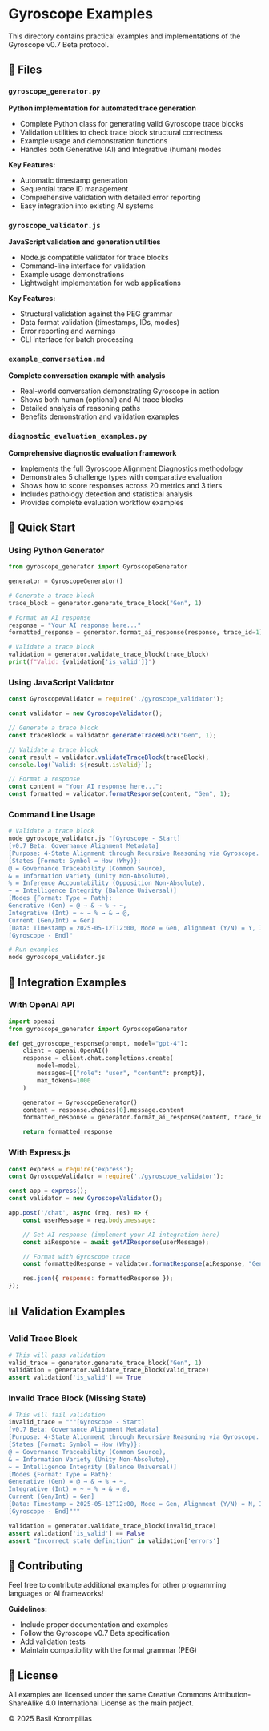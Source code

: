 # Gyroscope Examples

This directory contains practical examples and implementations of the Gyroscope v0.7 Beta protocol.

## 📁 Files

### `gyroscope_generator.py`
**Python implementation for automated trace generation**

- Complete Python class for generating valid Gyroscope trace blocks
- Validation utilities to check trace block structural correctness
- Example usage and demonstration functions
- Handles both Generative (AI) and Integrative (human) modes

**Key Features:**
- Automatic timestamp generation
- Sequential trace ID management
- Comprehensive validation with detailed error reporting
- Easy integration into existing AI systems

### `gyroscope_validator.js`
**JavaScript validation and generation utilities**

- Node.js compatible validator for trace blocks
- Command-line interface for validation
- Example usage demonstrations
- Lightweight implementation for web applications

**Key Features:**
- Structural validation against the PEG grammar
- Data format validation (timestamps, IDs, modes)
- Error reporting and warnings
- CLI interface for batch processing

### `example_conversation.md`
**Complete conversation example with analysis**

- Real-world conversation demonstrating Gyroscope in action
- Shows both human (optional) and AI trace blocks
- Detailed analysis of reasoning paths
- Benefits demonstration and validation examples

### `diagnostic_evaluation_examples.py`
**Comprehensive diagnostic evaluation framework**

- Implements the full Gyroscope Alignment Diagnostics methodology
- Demonstrates 5 challenge types with comparative evaluation
- Shows how to score responses across 20 metrics and 3 tiers
- Includes pathology detection and statistical analysis
- Provides complete evaluation workflow examples

## 🚀 Quick Start

### Using Python Generator

```python
from gyroscope_generator import GyroscopeGenerator

generator = GyroscopeGenerator()

# Generate a trace block
trace_block = generator.generate_trace_block("Gen", 1)

# Format an AI response
response = "Your AI response here..."
formatted_response = generator.format_ai_response(response, trace_id=1)

# Validate a trace block
validation = generator.validate_trace_block(trace_block)
print(f"Valid: {validation['is_valid']}")
```

### Using JavaScript Validator

```javascript
const GyroscopeValidator = require('./gyroscope_validator');

const validator = new GyroscopeValidator();

// Generate a trace block
const traceBlock = validator.generateTraceBlock("Gen", 1);

// Validate a trace block
const result = validator.validateTraceBlock(traceBlock);
console.log(`Valid: ${result.isValid}`);

// Format a response
const content = "Your AI response here...";
const formatted = validator.formatResponse(content, "Gen", 1);
```

### Command Line Usage

```bash
# Validate a trace block
node gyroscope_validator.js "[Gyroscope - Start]
[v0.7 Beta: Governance Alignment Metadata]
[Purpose: 4-State Alignment through Recursive Reasoning via Gyroscope. Order matters. Context continuity is preserved across the last 3 messages.]
[States {Format: Symbol = How (Why)}:
@ = Governance Traceability (Common Source),
& = Information Variety (Unity Non-Absolute),
% = Inference Accountability (Opposition Non-Absolute),
~ = Intelligence Integrity (Balance Universal)]
[Modes {Format: Type = Path}:
Generative (Gen) = @ → & → % → ~,
Integrative (Int) = ~ → % → & → @,
Current (Gen/Int) = Gen]
[Data: Timestamp = 2025-05-12T12:00, Mode = Gen, Alignment (Y/N) = Y, ID = 001]
[Gyroscope - End]"

# Run examples
node gyroscope_validator.js
```

## 🔧 Integration Examples

### With OpenAI API

```python
import openai
from gyroscope_generator import GyroscopeGenerator

def get_gyroscope_response(prompt, model="gpt-4"):
    client = openai.OpenAI()
    response = client.chat.completions.create(
        model=model,
        messages=[{"role": "user", "content": prompt}],
        max_tokens=1000
    )

    generator = GyroscopeGenerator()
    content = response.choices[0].message.content
    formatted_response = generator.format_ai_response(content, trace_id=1)

    return formatted_response
```

### With Express.js

```javascript
const express = require('express');
const GyroscopeValidator = require('./gyroscope_validator');

const app = express();
const validator = new GyroscopeValidator();

app.post('/chat', async (req, res) => {
    const userMessage = req.body.message;

    // Get AI response (implement your AI integration here)
    const aiResponse = await getAIResponse(userMessage);

    // Format with Gyroscope trace
    const formattedResponse = validator.formatResponse(aiResponse, "Gen", 1);

    res.json({ response: formattedResponse });
});
```

## 📊 Validation Examples

### Valid Trace Block

```python
# This will pass validation
valid_trace = generator.generate_trace_block("Gen", 1)
validation = generator.validate_trace_block(valid_trace)
assert validation['is_valid'] == True
```

### Invalid Trace Block (Missing State)

```python
# This will fail validation
invalid_trace = """[Gyroscope - Start]
[v0.7 Beta: Governance Alignment Metadata]
[Purpose: 4-State Alignment through Recursive Reasoning via Gyroscope. Order matters. Context continuity is preserved across the last 3 messages.]
[States {Format: Symbol = How (Why)}:
@ = Governance Traceability (Common Source),
& = Information Variety (Unity Non-Absolute),
~ = Intelligence Integrity (Balance Universal)]
[Modes {Format: Type = Path}:
Generative (Gen) = @ → & → % → ~,
Integrative (Int) = ~ → % → & → @,
Current (Gen/Int) = Gen]
[Data: Timestamp = 2025-05-12T12:00, Mode = Gen, Alignment (Y/N) = N, ID = 001]
[Gyroscope - End]"""

validation = generator.validate_trace_block(invalid_trace)
assert validation['is_valid'] == False
assert "Incorrect state definition" in validation['errors']
```

## 🤝 Contributing

Feel free to contribute additional examples for other programming languages or AI frameworks!

**Guidelines:**
- Include proper documentation and examples
- Follow the Gyroscope v0.7 Beta specification
- Add validation tests
- Maintain compatibility with the formal grammar (PEG)

## 📄 License

All examples are licensed under the same Creative Commons Attribution-ShareAlike 4.0 International License as the main project.

© 2025 Basil Korompilias

